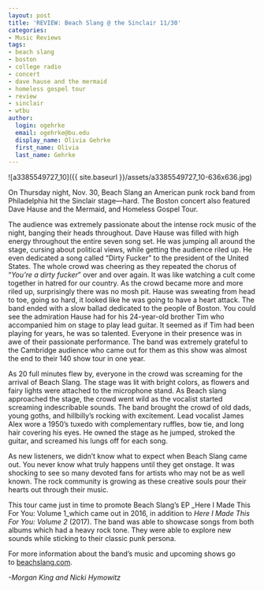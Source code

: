 ```yaml
---
layout: post
title: 'REVIEW: Beach Slang @ the Sinclair 11/30'
categories:
- Music Reviews
tags:
- beach slang
- boston
- college radio
- concert
- dave hause and the mermaid
- homeless gospel tour
- review
- sinclair
- wtbu
author:
  login: ogehrke
  email: ogehrke@bu.edu
  display_name: Olivia Gehrke
  first_name: Olivia
  last_name: Gehrke
---
```

![a3385549727_10]({{ site.baseurl }}/assets/a3385549727_10-636x636.jpg)

On Thursday night, Nov. 30, Beach Slang an American punk rock band from Philadelphia hit the Sinclair stage—hard. The Boston concert also featured Dave Hause and the Mermaid, and Homeless Gospel Tour.

The audience was extremely passionate about the intense rock music of the night, banging their heads throughout. Dave Hause was filled with high energy throughout the entire seven song set. He was jumping all around the stage, cursing about political views, while getting the audience riled up. He even dedicated a song called “Dirty Fucker” to the president of the United States. The whole crowd was cheering as they repeated the chorus of “_You’re a dirty fucker_” over and over again. It was like watching a cult come together in hatred for our country. As the crowd became more and more riled up, surprisingly there was no mosh pit. Hause was sweating from head to toe, going so hard, it looked like he was going to have a heart attack. The band ended with a slow ballad dedicated to the people of Boston. You could see the admiration Hause had for his 24-year-old brother Tim who accompanied him on stage to play lead guitar. It seemed as if Tim had been playing for years, he was so talented. Everyone in their presence was in awe of their passionate performance. The band was extremely grateful to the Cambridge audience who came out for them as this show was almost the end to their 140 show tour in one year.

As 20 full minutes flew by, everyone in the crowd was screaming for the arrival of Beach Slang. The stage was lit with bright colors, as flowers and fairy lights were attached to the microphone stand. As Beach slang approached the stage, the crowd went wild as the vocalist started screaming indescribable sounds. The band brought the crowd of old dads, young goths, and hillbilly’s rocking with excitement. Lead vocalist James Alex wore a 1950’s tuxedo with complementary ruffles, bow tie, and long hair covering his eyes. He owned the stage as he jumped, stroked the guitar, and screamed his lungs off for each song.

As new listeners, we didn’t know what to expect when Beach Slang came out. You never know what truly happens until they get onstage. It was shocking to see so many devoted fans for artists who may not be as well known. The rock community is growing as these creative souls pour their hearts out through their music.

This tour came just in time to promote Beach Slang’s EP _Here I Made This For You: Volume 1_which came out in 2016, in addition to _Here I Made This For You: Volume 2_ (2017). The band was able to showcase songs from both albums which had a heavy rock tone. They were able to explore new sounds while sticking to their classic punk persona.

For more information about the band’s music and upcoming shows go to [beachslang.com](http://beachslang.com).

_\-Morgan King and Nicki Hymowitz_